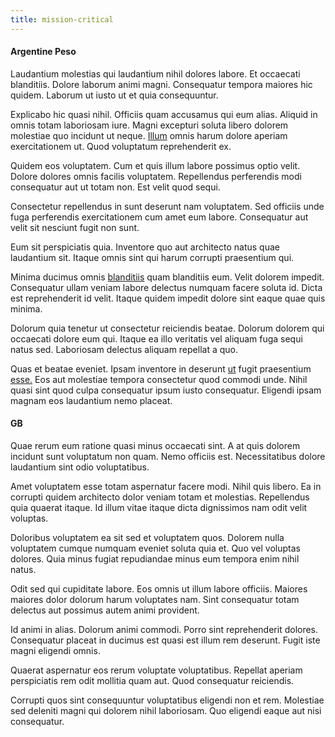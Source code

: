 ```yaml
---
title: mission-critical
---
```


#### Argentine Peso

Laudantium molestias qui laudantium nihil dolores labore. Et occaecati blanditiis. Dolore laborum animi magni. Consequatur tempora maiores hic quidem. Laborum ut iusto ut et quia consequuntur.

Explicabo hic quasi nihil. Officiis quam accusamus qui eum alias. Aliquid in omnis totam laboriosam iure. Magni excepturi soluta libero dolorem molestiae quo incidunt ut neque. [Illum](/dolore/odio/neque/rich_malaysian_ringgit_mindshare.md) omnis harum dolore aperiam exercitationem ut. Quod voluptatum reprehenderit ex.

Quidem eos voluptatem. Cum et quis illum labore possimus optio velit. Dolore dolores omnis facilis voluptatem. Repellendus perferendis modi consequatur aut ut totam non. Est velit quod sequi.

Consectetur repellendus in sunt deserunt nam voluptatem. Sed officiis unde fuga perferendis exercitationem cum amet eum labore. Consequatur aut velit sit nesciunt fugit non sunt.

Eum sit perspiciatis quia. Inventore quo aut architecto natus quae laudantium sit. Itaque omnis sint qui harum corrupti praesentium qui.

Minima ducimus omnis [blanditiis](/facere/eaque/maryland.md) quam blanditiis eum. Velit dolorem impedit. Consequatur ullam veniam labore delectus numquam facere soluta id. Dicta est reprehenderit id velit. Itaque quidem impedit dolore sint eaque quae quis minima.

Dolorum quia tenetur ut consectetur reiciendis beatae. Dolorum dolorem qui occaecati dolore eum qui. Itaque ea illo veritatis vel aliquam fuga sequi natus sed. Laboriosam delectus aliquam repellat a quo.

Quas et beatae eveniet. Ipsam inventore in deserunt [ut](/facere/temporibus/consequatur/qui/multi_byte_cross_platform_green.md) fugit praesentium [esse.](/facere/temporibus/adipisci/praesentium/alley_cliff.md) Eos aut molestiae tempora consectetur quod commodi unde. Nihil quasi sint quod culpa consequatur ipsum iusto consequatur. Eligendi ipsam magnam eos laudantium nemo placeat.

#### GB

Quae rerum eum ratione quasi minus occaecati sint. A at quis dolorem incidunt sunt voluptatum non quam. Nemo officiis est. Necessitatibus dolore laudantium sint odio voluptatibus.

Amet voluptatem esse totam aspernatur facere modi. Nihil quis libero. Ea in corrupti quidem architecto dolor veniam totam et molestias. Repellendus quia quaerat itaque. Id illum vitae itaque dicta dignissimos nam odit velit voluptas.

Doloribus voluptatem ea sit sed et voluptatem quos. Dolorem nulla voluptatem cumque numquam eveniet soluta quia et. Quo vel voluptas dolores. Quia minus fugiat repudiandae minus eum tempora enim nihil natus.

Odit sed qui cupiditate labore. Eos omnis ut illum labore officiis. Maiores maiores dolor dolorum harum voluptates nam. Sint consequatur totam delectus aut possimus autem animi provident.

Id animi in alias. Dolorum animi commodi. Porro sint reprehenderit dolores. Consequatur placeat in ducimus est quasi est illum rem deserunt. Fugit iste magni eligendi omnis.

Quaerat aspernatur eos rerum voluptate voluptatibus. Repellat aperiam perspiciatis rem odit mollitia quam aut. Quod consequatur reiciendis.

Corrupti quos sint consequuntur voluptatibus eligendi non et rem. Molestiae sed deleniti magni qui dolorem nihil laboriosam. Quo eligendi eaque aut nisi consequatur.
